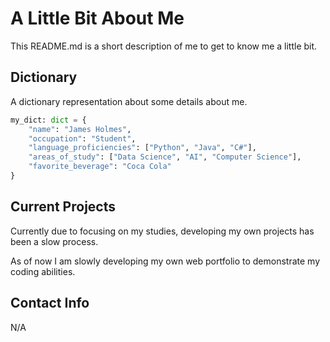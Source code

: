 # A Little Bit About Me

This README.md is a short description of me to get to know me a little bit.

## Dictionary

A dictionary representation about some details about me.

```python
my_dict: dict = {
    "name": "James Holmes",
    "occupation": "Student",
    "language_proficiencies": ["Python", "Java", "C#"],
    "areas_of_study": ["Data Science", "AI", "Computer Science"],
    "favorite_beverage": "Coca Cola"
}
```

## Current Projects

Currently due to focusing on my studies, developing my own projects has been a slow process.

As of now I am slowly developing my own web portfolio to demonstrate my coding abilities.

## Contact Info

N/A

<!--
**jameshlms/jameshlms** is a ✨ _special_ ✨ repository because its `README.md` (this file) appears on your GitHub profile.

Here are some ideas to get you started:

- 🔭 At the moment I am spending time studying but I hope to develop more independent projects.
- 🌱 Currently I am learning about the fundamentals of data science and artificial intelligence.
- 👯 I hope to collaborate with groups who follow similar interests of even software/web app development.
- ⚡ Fun fact: Lived in Germany for 4 years and now living in North Carolina, studying at UNC at Charlotte.
-->
